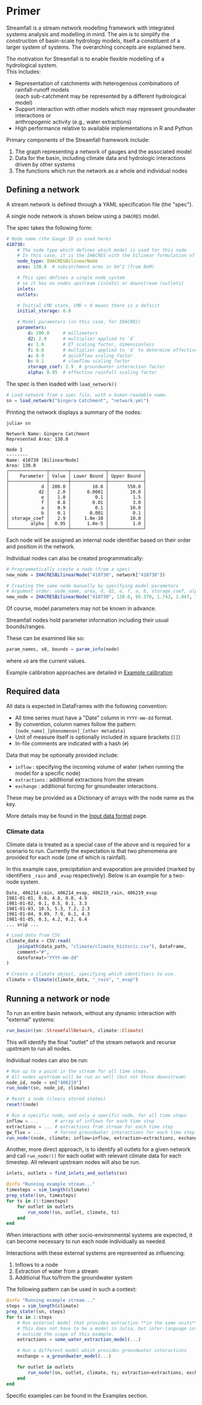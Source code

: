 # Primer

Streamfall is a stream network modelling framework with integrated systems analysis and
modelling in mind. The aim is to simplify the construction of basin-scale hydrology models,
itself a constituent of a larger system of systems. The overarching concepts are explained
here.

The motivation for Streamfall is to enable flexible modelling of a hydrological system.\
This includes:

- Representation of catchments with heterogenous combinations of rainfall-runoff models \
  (each sub-catchment may be represented by a different hydrological model)
- Support interaction with other models which may represent groundwater interactions or \
  anthropogenic activity (e.g., water extractions)
- High performance relative to available implementations in R and Python

Primary components of the Streamfall framework include:

1. The graph representing a network of gauges and the associated model
2. Data for the basin, including climate data and hydrologic interactions \
   driven by other systems
3. The functions which run the network as a whole and individual nodes

## Defining a network

A stream network is defined through a YAML specification file (the "spec").

A single node network is shown below using a `IHACRES` model.

The spec takes the following form:

```YAML
# Node name (the Gauge ID is used here)
410730:
    # The node type which defines which model is used for this node
    # In this case, it is the IHACRES with the bilinear formulation of the CMD module
    node_type: IHACRESBilinearNode
    area: 130.0  # subcatchment area in km^2 (from BoM)

    # This spec defines a single node system
    # so it has no nodes upstream (inlets) or downstream (outlets)
    inlets:
    outlets:

    # Initial CMD state, CMD > 0 means there is a deficit
    initial_storage: 0.0

    # Model parameters (in this case, for IHACRES)
    parameters:
        d: 200.0     # millimeters
        d2: 2.0      # multiplier applied to `d`
        e: 1.0       # ET scaling factor, dimensionless
        f: 0.8       # multiplier applied to `d` to determine effective rainfall, dimensionless
        a: 0.9       # quickflow scaling factor
        b: 0.1       # slowflow scaling factor
        storage_coef: 2.9  # groundwater interaction factor
        alpha: 0.95  # effective rainfall scaling factor
```

The spec is then loaded with `load_network()`

```julia
# Load network from a spec file, with a human-readable name.
sn = load_network("Gingera Catchment", "network.yml")
```

Printing the network displays a summary of the nodes:

```julia-repl
julia> sn

Network Name: Gingera Catchment
Represented Area: 130.0

Node 1
--------
Name: 410730 [BilinearNode]
Area: 130.0
┌──────────────┬───────┬─────────────┬─────────────┐
│    Parameter │ Value │ Lower Bound │ Upper Bound │
├──────────────┼───────┼─────────────┼─────────────┤
│            d │ 200.0 │        10.0 │       550.0 │
│           d2 │   2.0 │      0.0001 │        10.0 │
│            e │   1.0 │         0.1 │         1.5 │
│            f │   0.8 │        0.01 │         3.0 │
│            a │   0.9 │         0.1 │        10.0 │
│            b │   0.1 │       0.001 │         0.1 │
│ storage_coef │   2.9 │     1.0e-10 │        10.0 │
│        alpha │  0.95 │      1.0e-5 │         1.0 │
└──────────────┴───────┴─────────────┴─────────────┘
```


Each node will be assigned an internal node identifier based on their order and position
in the network.

Individual nodes can also be created programmatically:

```julia
# Programmatically create a node (from a spec)
new_node = IHACRESBilinearNode("410730", network["410730"])

# Creating the same node manually by specifying model parameters
# Argument order: node_name, area, d, d2, e, f, a, b, storage_coef, alpha, initial cmd, initial quickflow, initial slowflow, initial gw_store
new_node = IHACRESBilinearNode("410730", 130.0, 95.578, 1.743, 1.047, 1.315, 99.134, 0.259, 2.9, 0.785, 100.0, 0.0, 0.0, 0.0)
```

Of course, model parameters may not be known in advance.

Streamfall nodes hold parameter information including their usual bounds/ranges.

These can be examined like so:

```julia
param_names, x0, bounds = param_info(node)
```

where `x0` are the current values.

Example calibration approaches are detailed in [Example calibration](@ref)

## Required data

All data is expected in DataFrames with the following convention:

- All time series must have a "Date" column in `YYYY-mm-dd` format.
- By convention, column names follow the pattern: `[node_name]_[phenomenon]_[other metadata]`
- Unit of measure itself is optionally included in square brackets (`[]`)
- In-file comments are indicated with a hash (`#`)


Data that may be optionally provided include:

- `inflow` : specifying the incoming volume of water (when running the model for a specific node)
- `extractions` : additional extractions from the stream
- `exchange` : additional forcing for groundwater interactions.

These may be provided as a Dictionary of arrays with the node name as the key.

More details may be found in the [Input data format](@ref) page.

### Climate data

Climate data is treated as a special case of the above and is required for a scenario to run.
Currently the expectation is that two phenomena are provided for each node (one of which is rainfall).

In this example case, precipitation and evaporation are provided (marked by identifiers `_rain` and `_evap` respectively). Below is an example for a two-node system.

```csv
Date, 406214_rain, 406214_evap, 406219_rain, 406219_evap
1981-01-01, 0.0, 4.8, 0.0, 4.9
1981-01-02, 0.1, 0.5, 0.1, 3.3
1981-01-03, 10.5, 5.3, 7.2, 2.3
1981-01-04, 9.89, 7.9, 6.1, 4.3
1981-01-05, 0.3, 4.2, 0.2, 6.4
... snip ...
```

```julia
# Load data from CSV
climate_data = CSV.read(
    joinpath(data_path, "climate/climate_historic.csv"), DataFrame,
    comment="#",
    dateformat="YYYY-mm-dd"
)

# Create a climate object, specifying which identifiers to use.
climate = Climate(climate_data, "_rain", "_evap")
```

## Running a network or node

To run an entire basin network, without any dynamic interaction with "external" systems:

```julia
run_basin!(sn::StreamfallNetwork, climate::Climate)
```

This will identify the final "outlet" of the stream network and recurse upstream to run all nodes.

Individual nodes can also be run:

```julia
# Run up to a point in the stream for all time steps.
# All nodes upstream will be run as well (but not those downstream)
node_id, node = sn["406219"]
run_node!(sn, node_id, climate)

# Reset a node (clears stored states)
reset!(node)

# Run a specific node, and only a specific node, for all time steps
inflow = ...      # array of inflows for each time step
extractions = ... # extractions from stream for each time step
gw_flux = ...     # forced groundwater interactions for each time step
run_node!(node, climate; inflow=inflow, extraction=extractions, exchange=gw_flux)
```

Another, more direct approach, is to identify all outlets for a given network and call
`run_node!()` for each outlet with relevant climate data for each timestep.
All relevant upstream nodes will also be run.

```julia
inlets, outlets = find_inlets_and_outlets(sn)

@info "Running example stream..."
timesteps = sim_length(climate)
prep_state!(sn, timesteps)
for ts in (1:timesteps)
    for outlet in outlets
        run_node!(sn, outlet, climate, ts)
    end
end
```

When interactions with other socio-environmental systems are expected, it can become
necessary to run each node individually as needed.

Interactions with these external systems are represented as influencing:

1. Inflows to a node
2. Extraction of water from a stream
3. Additional flux to/from the groundwater system

The following pattern can be used in such a context:


```julia
@info "Running example stream..."
steps = sim_length(climate)
prep_state!(sn, steps)
for ts in 1:steps
    # Run external model that provides extraction **in the same units**
    # This does not have to be a model in Julia, but inter-language interoperability is
    # outside the scope of this example.
    extractions = some_water_extraction_model(...)

    # Run a different model which provides groundwater interactions
    exchange = a_groundwater_model(...)

    for outlet in outlets
        run_node!(sn, outlet, climate, ts; extraction=extractions, exchange=exchange)
    end
end
```

Specific examples can be found in the Examples section.
